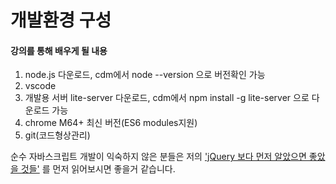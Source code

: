 # 개발환경 구성 

#### 강의를 통해 배우게 될 내용
1. node.js 다운로드, cdm에서 node --version 으로 버전확인 가능
2. vscode 
3. 개발용 서버 lite-server 다운로드, cdm에서 npm install -g lite-server 으로 다운로드 가능
4. chrome M64+ 최신 버전(ES6 modules지원)
5. git(코드형상관리)

순수 자바스크립트 개발이 익숙하지 않은 분들은 저의 ['jQuery 보다 먼저 알았으면 좋았을 것들'](http://blog.jeonghwan.net/2018/01/25/before-jquery.html) 를 먼저 읽어보시면 좋을거 같습니다.